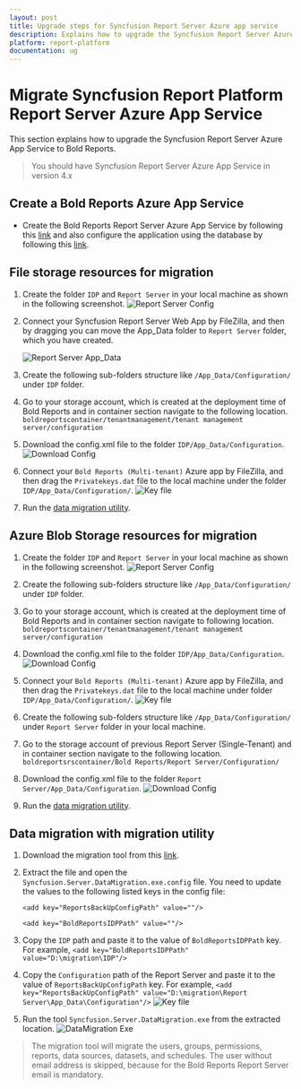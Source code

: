 ```yaml
---
layout: post
title: Upgrade steps for Syncfusion Report Server Azure app service
description: Explains how to upgrade the Syncfusion Report Server Azure App Service version from 1.x to the latest versions in Azure.
platform: report-platform
documentation: ug
---
```


# Migrate Syncfusion Report Platform Report Server Azure App Service

This section explains how to upgrade the Syncfusion Report Server Azure App Service to Bold Reports.

> You should have Syncfusion Report Server Azure App Service in version 4.x

## Create a Bold Reports Azure App Service

* Create the Bold Reports Report Server Azure App Service by following this [link](/administrator-guide/create-app-service/) and also configure the application using the database by following this [link](/administrator-guide/create-app-service/#configure-a-new-bold-reports).

## File storage resources for migration

1. Create the folder `IDP` and `Report Server` in your local machine as shown in the following screenshot.
![Report Server Config](/static/assets/on-premise/images/installation-and-deployment/azure-deployment/app-service-using-arm-template/folder-in-local-machine.png)

2. Connect your Syncfusion Report Server Web App by FileZilla, and then by dragging you can move the App_Data folder to `Report Server` folder, which you have created.

   ![Report Server App_Data](/static/assets/on-premise/images/installation-and-deployment/azure-deployment/app-service-using-arm-template/report-server-app-data.png)

3. Create the following sub-folders structure like `/App_Data/Configuration/` under `IDP` folder.

4. Go to your storage account, which is created at the deployment time of Bold Reports and in container section navigate to the following location.
`boldreportscontainer/tenantmanagement/tenant management server/configuration`

5. Download the config.xml file to the folder `IDP/App_Data/Configuration`.
![Download Config](/static/assets/on-premise/images/installation-and-deployment/azure-deployment/app-service-using-arm-template/download-config.png)

6. Connect your `Bold Reports (Multi-tenant)` Azure app by FileZilla, and then drag the `Privatekeys.dat` file to the local machine under the folder `IDP/App_Data/Configuration/`.
![Key file](/static/assets/on-premise/images/installation-and-deployment/azure-deployment/app-service-using-arm-template/key-file.png)

7. Run the [data migration utility](/on-premise/installation-and-deployment/azure/deploy-bold-reports-azure-app-service-using-arm-template/#steps-to-run-the-data-migration-utility).

## Azure Blob Storage resources for migration

1. Create the folder `IDP` and `Report Server` in your local machine as shown in the following screenshot.
![Report Server Config](/static/assets/on-premise/images/installation-and-deployment/azure-deployment/app-service-using-arm-template/folder-in-local-machine.png)

2. Create the following sub-folders structure like `/App_Data/Configuration/` under `IDP` folder.

3. Go to your storage account, which is created at the deployment time of Bold Reports and in container section navigate to following location.
`boldreportscontainer/tenantmanagement/tenant management server/configuration`

4. Download the config.xml file to the folder `IDP/App_Data/Configuration`.
![Download Config](/static/assets/on-premise/images/installation-and-deployment/azure-deployment/app-service-using-arm-template/download-config.png)

5. Connect your `Bold Reports (Multi-tenant)` Azure app by FileZilla, and then drag the `Privatekeys.dat` file to the local machine under folder `IDP/App_Data/Configuration/`.
![Key file](/static/assets/on-premise/images/installation-and-deployment/azure-deployment/app-service-using-arm-template/key-file.png)

6. Create the following sub-folders structure like `/App_Data/Configuration/` under `Report Server` folder in your local machine.

7. Go to the storage account of previous Report Server (Single-Tenant) and in container section navigate to the following location.
`boldreportsrscontainer/Bold Reports/Report Server/Configuration/`

8. Download the config.xml file to the folder `Report Server/App_Data/Configuration`.
![Download Config](/static/assets/on-premise/images/installation-and-deployment/azure-deployment/app-service-using-arm-template/download-config-file.png)

9. Run the [data migration utility](/on-premise/installation-and-deployment/azure/deploy-bold-reports-azure-app-service-using-arm-template/#steps-to-run-the-data-migration-utility).

## Data migration with migration utility

1. Download the migration tool from this [link](https://www.syncfusion.com/downloads/support/directtrac/general/ze/migration_util-1263808578).

2. Extract the file and open the `Syncfusion.Server.DataMigration.exe.config` file. You need to update the values to the following listed keys in the config file:

    `<add key="ReportsBackUpConfigPath" value=""/>`

    `<add key="BoldReportsIDPPath" value=""/>`

3. Copy the `IDP` path and paste it to the value of `BoldReportsIDPPath` key.
For example, `<add key="BoldReportsIDPPath" value="D:\migration\IDP"/>`

4. Copy the `Configuration` path of the Report Server and paste it to the value of `ReportsBackUpConfigPath` key.
For example, `<add key="ReportsBackUpConfigPath" value="D:\migration\Report Server\App_Data\Configuration"/>`
![Key file](/static/assets/on-premise/images/installation-and-deployment/azure-deployment/app-service-using-arm-template/app-settings-key.png)

5. Run the tool `Syncfusion.Server.DataMigration.exe` from the extracted location.
![DataMigration Exe](/static/assets/on-premise/images/installation-and-deployment/azure-deployment/app-service-using-arm-template/data-migration-exe.png)

> The migration tool will migrate the users, groups, permissions, reports, data sources, datasets, and schedules. The user without email address is skipped, because for the Bold Reports Report Server email is mandatory.